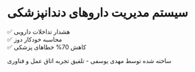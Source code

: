 # سیستم مدیریت داروهای دندانپزشکی  
✅ هشدار تداخلات دارویی  
✅ محاسبه خودکار دوز  
✅ کاهش 70% خطاهای پزشکی  

ساخته شده توسط مهدی یوسفی - تلفیق تجربه اتاق عمل و فناوری  

